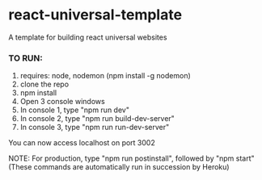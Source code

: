 # react-universal-template
A template for building react universal websites


### TO RUN:

1. requires: node, nodemon (npm install -g nodemon)
2. clone the repo
3. npm install
4. Open 3 console windows
5. In console 1, type "npm run dev"
6. In console 2, type "npm run build-dev-server"
7. In console 3, type "npm run run-dev-server"

You can now access localhost on port 3002

NOTE: For production, type "npm run postinstall", followed by "npm start" (These commands are automatically run in succession by Heroku)